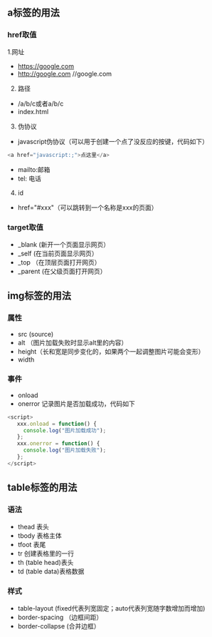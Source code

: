 ## a标签的用法
### href取值

1.网址

* https://google.com
* http://google.com
//google.com
2. 路径
* /a/b/c或者a/b/c
* index.html
3. 伪协议
* javascript伪协议（可以用于创建一个点了没反应的按键，代码如下）
```javascript
<a href="javascript:;">点这里</a>
```
* mailto:邮箱
* tel: 电话
4. id
* href="#xxx"（可以跳转到一个名称是xxx的页面）
### target取值
* _blank (新开一个页面显示网页）
* _self (在当前页面显示网页）
* _top （在顶层页面打开网页）
* _parent (在父级页面打开网页）

## img标签的用法
### 属性
* src (source)
* alt （图片加载失败时显示alt里的内容）
* height（长和宽是同步变化的，如果两个一起调整图片可能会变形）
* width
### 事件
* onload
* onerror
记录图片是否加载成功，代码如下
```javascript
<script>
   xxx.onload = function() {
     console.log("图片加载成功");
   };
   xxx.onerror = function() {
     console.log("图片加载失败");
   };
</script>
```
## table标签的用法
### 语法
* thead 表头
* tbody 表格主体
* tfoot 表尾
* tr 创建表格里的一行
* th (table head)表头
* td (table data)表格数据
### 样式
* table-layout (fixed代表列宽固定；auto代表列宽随字数增加而增加)
* border-spacing （边框间距）
* border-collapse (合并边框）
